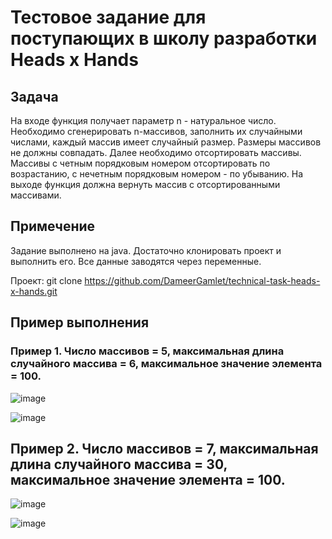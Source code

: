 # Тестовое задание для поступающих в школу разработки Heads x Hands

## Задача

На входе функция получает параметр n - натуральное число. Необходимо сгенерировать n-массивов, заполнить их случайными числами, каждый массив имеет случайный размер. Размеры массивов не должны совпадать. Далее необходимо отсортировать массивы. Массивы с четным порядковым номером отсортировать по возрастанию, с нечетным порядковым номером - по убыванию. На выходе функция должна вернуть массив с отсортированными массивами.

## Примечение

Задание выполнено на java. Достаточно клонировать проект и выполнить его. Все данные заводятся через переменные.

Проект: git clone https://github.com/DameerGamlet/technical-task-heads-x-hands.git

## Пример выполнения

### Пример 1. Число массивов = 5, максимальная длина случайного массива = 6, максимальное значение элемента = 100.

![image](https://user-images.githubusercontent.com/74682814/133120048-93f04cb8-806d-4f62-8901-78e616be22c6.png "Пример 1. До сортировки")

![image](https://user-images.githubusercontent.com/74682814/133120299-82050e23-d52d-4bb7-b649-1f233585fc1a.png "Пример 2. После сортировки")

## Пример 2. Число массивов = 7, максимальная длина случайного массива = 30, максимальное значение элемента = 100.

![image](https://user-images.githubusercontent.com/74682814/133121326-18e54116-18f4-4421-bdbe-f9cc66cf300b.png "Пример 2. До сортировки")

![image](https://user-images.githubusercontent.com/74682814/133121380-e42b813f-c468-4120-a229-400fdf753526.png "Пример 2. После сортировки")
